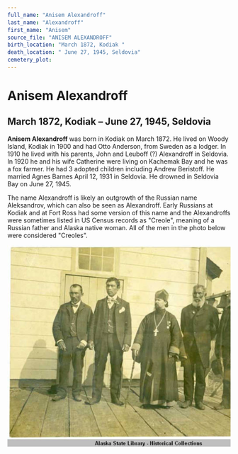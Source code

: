 ```yaml
---
full_name: "Anisem Alexandroff"
last_name: "Alexandroff"
first_name: "Anisem"
source_file: "ANISEM ALEXANDROFF"
birth_location: "March 1872, Kodiak "
death_location: " June 27, 1945, Seldovia"
cemetery_plot: 
---
```

# Anisem Alexandroff

## March 1872, Kodiak – June 27, 1945, Seldovia

**Anisem Alexandroff** was born in Kodiak on March 1872. He lived on
Woody Island, Kodiak in 1900 and had Otto Anderson, from Sweden as a
lodger. In 1910 he lived with his parents, John and Leuboff (?)
Alexandroff in Seldovia. In 1920 he and his wife Catherine were living
on Kachemak Bay and he was a fox farmer. He had 3 adopted children
including Andrew Beristoff. He married Agnes Barnes April 12, 1931 in
Seldovia. He drowned in Seldovia Bay on June 27, 1945.

The name Alexandroff is likely an outgrowth of the Russian name
Aleksandrov, which can also be seen as Alexandroff. Early Russians at
Kodiak and at Fort Ross had some version of this name and the
Alexandroffs were sometimes listed in US Census records as "Creole",
meaning of a Russian father and Alaska native woman. All of the men in
the photo below were considered "Creoles".

![](../assets/images/ANISEM%20ALEXANDROFF/media/image1.jpeg)
